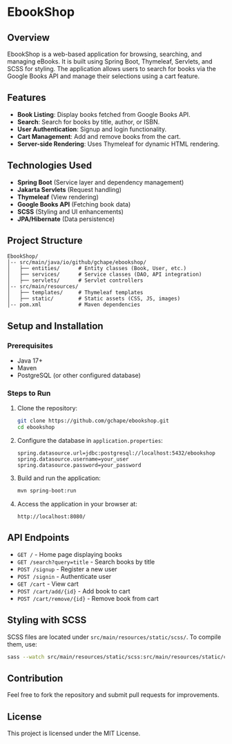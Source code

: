 # EbookShop

## Overview
EbookShop is a web-based application for browsing, searching, and managing eBooks. It is built using Spring Boot, Thymeleaf, Servlets, and SCSS for styling. The application allows users to search for books via the Google Books API and manage their selections using a cart feature.

## Features
- **Book Listing**: Display books fetched from Google Books API.
- **Search**: Search for books by title, author, or ISBN.
- **User Authentication**: Signup and login functionality.
- **Cart Management**: Add and remove books from the cart.
- **Server-side Rendering**: Uses Thymeleaf for dynamic HTML rendering.

## Technologies Used
- **Spring Boot** (Service layer and dependency management)
- **Jakarta Servlets** (Request handling)
- **Thymeleaf** (View rendering)
- **Google Books API** (Fetching book data)
- **SCSS** (Styling and UI enhancements)
- **JPA/Hibernate** (Data persistence)

## Project Structure
```
EbookShop/
│-- src/main/java/io/github/gchape/ebookshop/
│   ├── entities/      # Entity classes (Book, User, etc.)
│   ├── services/      # Service classes (DAO, API integration)
│   ├── servlets/      # Servlet controllers
│-- src/main/resources/
│   ├── templates/     # Thymeleaf templates
│   ├── static/        # Static assets (CSS, JS, images)
│-- pom.xml            # Maven dependencies
```

## Setup and Installation
### Prerequisites
- Java 17+
- Maven
- PostgreSQL (or other configured database)

### Steps to Run
1. Clone the repository:
   ```sh
   git clone https://github.com/gchape/ebookshop.git
   cd ebookshop
   ```
2. Configure the database in `application.properties`:
   ```properties
   spring.datasource.url=jdbc:postgresql://localhost:5432/ebookshop
   spring.datasource.username=your_user
   spring.datasource.password=your_password
   ```
3. Build and run the application:
   ```sh
   mvn spring-boot:run
   ```
4. Access the application in your browser at:
   ```
   http://localhost:8080/
   ```

## API Endpoints
- `GET /` - Home page displaying books
- `GET /search?query=title` - Search books by title
- `POST /signup` - Register a new user
- `POST /signin` - Authenticate user
- `GET /cart` - View cart
- `POST /cart/add/{id}` - Add book to cart
- `POST /cart/remove/{id}` - Remove book from cart

## Styling with SCSS
SCSS files are located under `src/main/resources/static/scss/`. To compile them, use:
```sh
sass --watch src/main/resources/static/scss:src/main/resources/static/css
```

## Contribution
Feel free to fork the repository and submit pull requests for improvements.

## License
This project is licensed under the MIT License.


